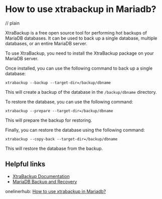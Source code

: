 # How to use xtrabackup in Mariadb?
// plain

XtraBackup is a free open source tool for performing hot backups of MariaDB databases. It can be used to back up a single database, multiple databases, or an entire MariaDB server.

To use XtraBackup, you need to install the XtraBackup package on your MariaDB server.

Once installed, you can use the following command to back up a single database:

```
xtrabackup --backup --target-dir=/backup/dbname
```

This will create a backup of the database in the `/backup/dbname` directory.

To restore the database, you can use the following command:

```
xtrabackup --prepare --target-dir=/backup/dbname
```

This will prepare the backup for restoring.

Finally, you can restore the database using the following command:

```
xtrabackup --copy-back --target-dir=/backup/dbname
```

This will restore the database from the backup.

## Helpful links

- [XtraBackup Documentation](https://www.percona.com/doc/percona-xtrabackup/2.4/index.html)
- [MariaDB Backup and Recovery](https://mariadb.com/kb/en/library/backup-and-recovery/)

onelinerhub: [How to use xtrabackup in Mariadb?](https://onelinerhub.com/mariadb/how-to-use-xtrabackup-in-mariadb)
